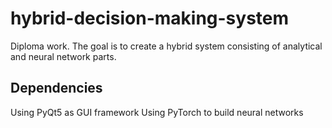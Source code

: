 # hybrid-decision-making-system
Diploma work. The goal is to create a hybrid system consisting of analytical and neural network parts.

## Dependencies
Using PyQt5 as GUI framework
Using PyTorch to build neural networks